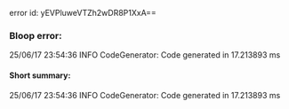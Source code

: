 error id: yEVPluweVTZh2wDR8P1XxA==
### Bloop error:

25/06/17 23:54:36 INFO CodeGenerator: Code generated in 17.213893 ms
#### Short summary: 

25/06/17 23:54:36 INFO CodeGenerator: Code generated in 17.213893 ms